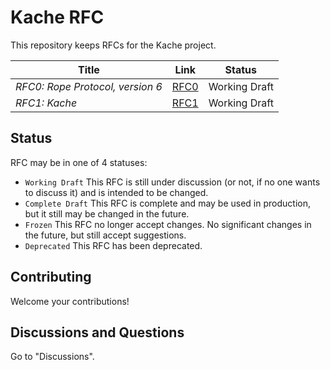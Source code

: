 # Kache RFC

This repository keeps RFCs for the Kache project.

| Title                               | Link                     | Status        |
|-------------------------------------|--------------------------|---------------|
| _RFC0: Rope Protocol, version 6_    | [RFC0](0_RPv6/index.md)  | Working Draft |
| _RFC1: Kache_                       | [RFC1](1_Kache/index.md) | Working Draft |



## Status

RFC may be in one of 4 statuses:

- `Working Draft` This RFC is still under discussion (or not, if no one wants to discuss it) and is intended to be changed.
- `Complete Draft` This RFC is complete and may be used in production, but it still may be changed in the future.
- `Frozen` This RFC no longer accept changes. No significant changes in the future, but still accept suggestions.
- `Deprecated` This RFC has been deprecated.

## Contributing
Welcome your contributions!

## Discussions and Questions
Go to "Discussions".

